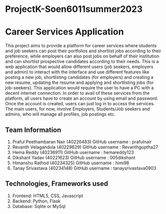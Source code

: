 # ProjectK-Soen6011summer2023
# Career Services Application
This project aims to provide a platform for career services where students and job seekers can post their portfolios and shortlist jobs according to their preference, while employers can also post jobs on behalf of their institution and can shortlist prospective candidates according to their needs. This is a web application that would allow different users (job seekers, employers and admin) to interact with the interface and use different features like posting a new job, shortlisting candidates (for employers) and creating a new resume, updating the resume and applying and shortlisting jobs (for job-seekers). This application would require the user to have a PC with a decent internet connection. In order to avail of these services from the platform, all users have to create an account by using email and password. Once the account is created, users can just log in to access the services. The main users, for now, involve Employers, Students/Job seekers and admins, who will manage all profiles, job postings etc. 


## Team Information
1. Praful Peethambaran Nair (40226483) GitHub username : prafulnair
2. Revanth Velagandula (40229629)      GitHub username : Revanthguptha27
3. Hema Reddy (40236911)               GitHub username :  hemareddy123
4. Dikshant Yadav (40221623)           GitHub username : 005dikshant
5. Himanshu Rathod (40234325)          GitHub username : himi98
6. Tanay Srivastava (40234148)         GitHub username : tanaysrivastava0903


## Technologies, Frameworks used
1. Frontend: HTML5, CSS, Javascript
2. Backend: Python, Flask
3. Database: Sqlite or MySql
